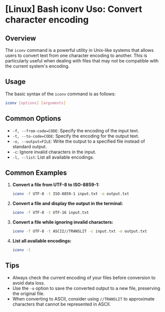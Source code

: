# [Linux] Bash iconv Uso: Convert character encoding

## Overview
The `iconv` command is a powerful utility in Unix-like systems that allows users to convert text from one character encoding to another. This is particularly useful when dealing with files that may not be compatible with the current system's encoding.

## Usage
The basic syntax of the `iconv` command is as follows:

```bash
iconv [options] [arguments]
```

## Common Options
- `-f, --from-code=CODE`: Specify the encoding of the input text.
- `-t, --to-code=CODE`: Specify the encoding for the output text.
- `-o, --output=FILE`: Write the output to a specified file instead of standard output.
- `-c`: Ignore invalid characters in the input.
- `-l, --list`: List all available encodings.

## Common Examples

1. **Convert a file from UTF-8 to ISO-8859-1:**
   ```bash
   iconv -f UTF-8 -t ISO-8859-1 input.txt -o output.txt
   ```

2. **Convert a file and display the output in the terminal:**
   ```bash
   iconv -f UTF-8 -t UTF-16 input.txt
   ```

3. **Convert a file while ignoring invalid characters:**
   ```bash
   iconv -f UTF-8 -t ASCII//TRANSLIT -c input.txt -o output.txt
   ```

4. **List all available encodings:**
   ```bash
   iconv -l
   ```

## Tips
- Always check the current encoding of your files before conversion to avoid data loss.
- Use the `-o` option to save the converted output to a new file, preserving the original file.
- When converting to ASCII, consider using `//TRANSLIT` to approximate characters that cannot be represented in ASCII.